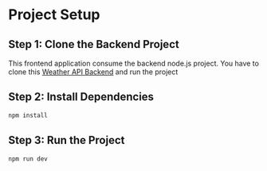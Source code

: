 # Project Setup

## Step 1: Clone the Backend Project

This frontend application consume the backend node.js project. You have to clone this [Weather API Backend](https://github.com/HaiderMalik12/weather-app-backend) and run the project

## Step 2: Install Dependencies

```bash
npm install
```

## Step 3: Run the Project

```bash
npm run dev
```
